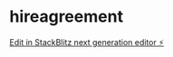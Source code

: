 # hireagreement

[Edit in StackBlitz next generation editor ⚡️](https://stackblitz.com/~/github.com/aspapastrikos/hireagreement)